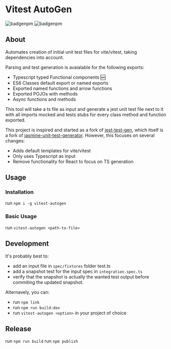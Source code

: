 # Vitest AutoGen
![badgenpm](https://img.shields.io/npm/dm/vitest-autogen.svg) ![badgenpm](https://img.shields.io/npm/v/vitest-autogen.svg)

## About

Automates creation of initial unit test files for vite/vitest, taking dependencies into account.

Parsing and test generation is avaialable for the following exports:

* Typescript typed Functional components 🆕
* ES6 Classes default export or named exports
* Exported named functions and arrow functions
* Exported POJOs with methods
* Async functions and methods

This tool will take a ts file as input and generate a jest unit test file next to it with all imports mocked and tests stubs for every class method and function exported.

This project is inspired and started as a fork of [jest-test-gen](https://github.com/egm0121/jest-test-gen), which itself is a fork of [jasmine-unit-test-generator](https://github.com/FDIM/jasmine-unit-test-generator). However, this focuses on several changes:

 * Adds default templates for vite/vitest
 * Only uses Typescript as input
 * Remove functionality for React to focus on TS generation

## Usage

### Installation

run `npm i -g vitest-autogen`

### Basic Usage

run `vitest-autogen <path-to-file>`

## Development

It's probably best to:

* add an input file in `spec/fixtures` folder test.ts
* add a snapshot test for the input spec in `integration.spec.ts`
* verify that the snapshot is actually the wanted test output before commiting the updated snapshot.

Alternavely, you can:

* run `npm link`
* run `npm run build:dev`
* run `vitest-autogen <option>` in your project of choice

## Release
run `npm run build`
run `npm publish`
